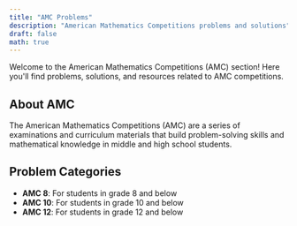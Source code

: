 ```yaml
---
title: "AMC Problems"
description: "American Mathematics Competitions problems and solutions"
draft: false
math: true
---
```



Welcome to the American Mathematics Competitions (AMC) section! Here you'll find problems, solutions, and resources related to AMC competitions.

## About AMC

The American Mathematics Competitions (AMC) are a series of examinations and curriculum materials that build problem-solving skills and mathematical knowledge in middle and high school students.

## Problem Categories

- **AMC 8**: For students in grade 8 and below
- **AMC 10**: For students in grade 10 and below  
- **AMC 12**: For students in grade 12 and below
